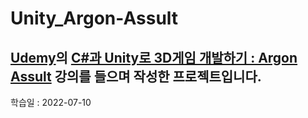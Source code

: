 Unity_Argon-Assult
==================   
[Udemy](https://www.udemy.com, "Udemy Link")의 [C#과 Unity로 3D게임 개발하기 : Argon Assult](https://www.udemy.com/course/best-3d-c-unity/learn/lecture/28433658?start=0#overview, "Argon Assult Lecture Link") 강의를 들으며 작성한 프로젝트입니다.
----------------------------------------------------------------------------------------------------   
학습일 : 2022-07-10
